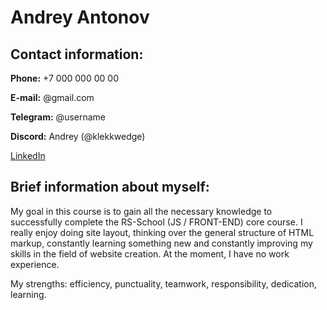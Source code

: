 # Andrey Antonov
## Contact information:
**Phone:** +7 000 000 00 00

**E-mail:** @gmail.com

**Telegram:** @username

**Discord:** Andrey (@klekkwedge)

[LinkedIn](https://www.linkedin.com/in/andrey-antonov-198197226/)

## Brief information about myself:
My goal in this course is to gain all the necessary knowledge to successfully complete the RS-School (JS / FRONT-END) core course. I really enjoy doing site layout, thinking over the general structure of HTML markup, constantly learning something new and constantly improving my skills in the field of website creation. At the moment, I have no work experience.

My strengths: efficiency, punctuality, teamwork, responsibility, dedication, learning.